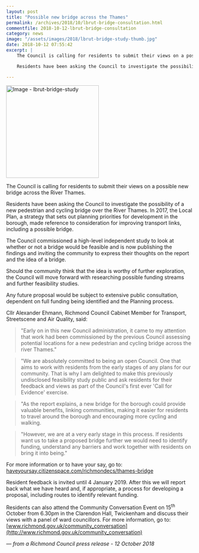 ```yaml
---
layout: post
title: "Possible new bridge across the Thames"
permalink: /archives/2018/10/lbrut-bridge-consultation.html
commentfile: 2018-10-12-lbrut-bridge-consultation
category: news
image: "/assets/images/2018/lbrut-bridge-study-thumb.jpg"
date: 2018-10-12 07:55:42
excerpt: |
    The Council is calling for residents to submit their views on a possible new bridge across the River Thames.

    Residents have been asking the Council to investigate the possibility of a new pedestrian and cycling bridge over the River Thames. In 2017, the Local Plan, a strategy that sets out planning priorities for development in the borough, made reference to consideration for improving transport links, including a possible bridge.

---
```

<a href="/assets/images/2018/lbrut-bridge-study.jpg" title="Click for a larger image"><img src="/assets/images/2018/lbrut-bridge-study-thumb.jpg" width="250" alt="Image - lbrut-bridge-study"  class="photo right"/></a>

The Council is calling for residents to submit their views on a possible new bridge across the River Thames.

Residents have been asking the Council to investigate the possibility of a new pedestrian and cycling bridge over the River Thames. In 2017, the Local Plan, a strategy that sets out planning priorities for development in the borough, made reference to consideration for improving transport links, including a possible bridge.

The Council commissioned a high-level independent study to look at whether or not a bridge would be feasible and is now publishing the findings and inviting the community to express their thoughts on the report and the idea of a bridge.

Should the community think that the idea is worthy of further exploration, the Council will move forward with researching possible funding streams and further feasibility studies.

Any future proposal would be subject to extensive public consultation, dependent on full funding being identified and the Planning process.

Cllr Alexander Ehmann, Richmond Council Cabinet Member for Transport, Streetscene and Air Quality, said:

> "Early on in this new Council administration, it came to my attention that work had been commissioned by the previous Council assessing potential locations for a new pedestrian and cycling bridge across the river Thames."


> "We are absolutely committed to being an open Council. One that aims to work with residents from the early stages of any plans for our community. That is why I am delighted to make this previously undisclosed feasibility study public and ask residents for their feedback and views as part of the Council's first ever 'Call for Evidence' exercise.


> "As the report explains, a new bridge for the borough could provide valuable benefits, linking communities, making it easier for residents to travel around the borough and encouraging more cycling and walking.


> "However, we are at a very early stage in this process.  If residents want us to take a proposed bridge further we would need to identify funding, understand any barriers and work together with residents on bring it into being."


For more information or to have your say, go to:  [haveyoursay.citizenspace.com/richmondecs/thames-bridge](https://haveyoursay.citizenspace.com/richmondecs/thames-bridge)

Resident feedback is invited until 4 January 2019. After this we will report back what we have heard and, if appropriate, a process for developing a proposal, including routes to identify relevant funding.

Residents can also attend the Community Conversation Event on 15<sup>th</sup> October from 6.30pm in the Clarendon Hall, Twickenham and discuss their views with a panel of ward councillors. For more information, go to: [www.richmond.gov.uk/community_conversation](http://www.richmond.gov.uk/community_conversation)

<cite>&mdash; from a Richmond Council press release - 12 October 2018</cite>
